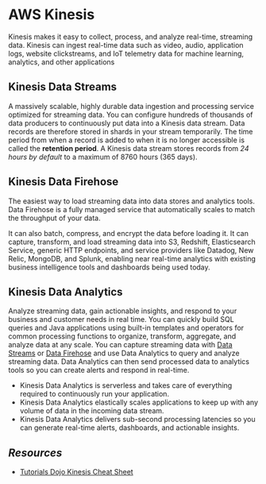 # AWS Kinesis

Kinesis makes it easy to collect, process, and analyze real-time, streaming data. Kinesis can ingest real-time data such as video, audio, application logs, website clickstreams, and IoT telemetry data for machine learning, analytics, and other applications

## Kinesis Data Streams

A massively scalable, highly durable data ingestion and processing service optimized for streaming data. You can configure hundreds of thousands of data producers to continuously put data into a Kinesis data stream. Data records are therefore stored in shards in your stream temporarily. The time period from when a record is added to when it is no longer accessible is called the **retention period**. A Kinesis data stream stores records from *24 hours by default* to a maximum of 8760 hours (365 days).

## Kinesis Data Firehose

The easiest way to load streaming data into data stores and analytics tools. Data Firehose is a fully managed service that automatically scales to match the throughput of your data.

It can also batch, compress, and encrypt the data before loading it.
It can capture, transform, and load streaming data into S3, Redshift, Elasticsearch Service, generic HTTP endpoints, and service providers like Datadog, New Relic, MongoDB, and Splunk, enabling near real-time analytics with existing business intelligence tools and dashboards being used today.

## Kinesis Data Analytics

Analyze streaming data, gain actionable insights, and respond to your business and customer needs in real time. You can quickly build SQL queries and Java applications using built-in templates and operators for common processing functions to organize, transform, aggregate, and analyze data at any scale. You can capture streaming data with [Data Streams](#kinesis-data-streams) or [Data Firehose](#kinesis-data-firehose) and use Data Analytics to query and analyze streaming data. Data Analytics can then send processed data to analytics tools so you can create alerts and respond in real-time.

- Kinesis Data Analytics is serverless and takes care of everything required to continuously run your application.
- Kinesis Data Analytics elastically scales applications to keep up with any volume of data in the incoming data stream.
- Kinesis Data Analytics delivers sub-second processing latencies so you can generate real-time alerts, dashboards, and actionable insights.

## *Resources*

- [Tutorials Dojo Kinesis Cheat Sheet](https://tutorialsdojo.com/amazon-kinesis/)